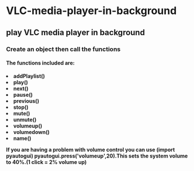 # VLC-media-player-in-background
## play VLC media player in background <br>
### Create an object then call the functions<br>
#### The functions included are:<br>
<b>
<li>addPlaylist()<br>
<li>play()<br>
<li>next()<br>
<li>pause()<br>
<li>previous()<br>
<li>stop()<br>
<li>mute()<br>
<li>unmute()<br>
<li>volumeup()<br>
<li>volumedown()<br>
<li>name()<br>

If you are having a problem with volume control you can use (import pyautogui) 
pyautogui.press('volumeup',20).This sets the system volume to 40%.(1 click = 2% volume up)
